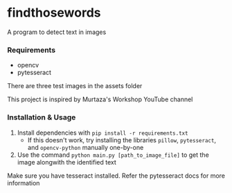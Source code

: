 # findthosewords
A program to detect text in images

### Requirements
* opencv
* pytesseract

There are three test images in the assets folder

This project is inspired by Murtaza's Workshop YouTube channel

### Installation & Usage
1. Install dependencies with `pip install -r requirements.txt`
	* If this doesn't work, try installing the libraries `pillow`, `pytesseract`, and `opencv-python` manually one-by-one
2. Use the command `python main.py [path_to_image_file]` to get the image alongwith the identified text

Make sure you have tesseract installed. Refer the pytesseract docs for more information
